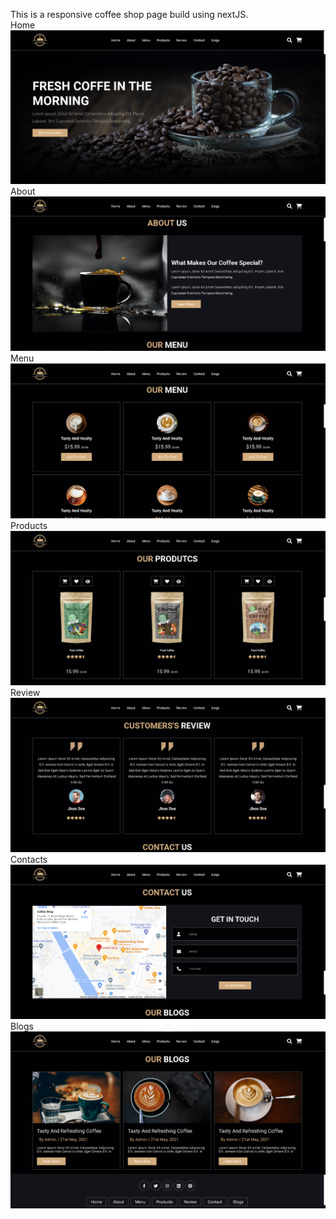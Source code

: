 This is a responsive coffee shop page build using nextJS.
<br>
Home
![](https://github.com/jeandeson/Responsive-Coffee-Shop-nextjs/blob/main/demo/coffe-shop-demo1.png)
About
![](https://github.com/jeandeson/Responsive-Coffee-Shop-nextjs/blob/main/demo/coffe-shop-demo2.png)
Menu
![](https://github.com/jeandeson/Responsive-Coffee-Shop-nextjs/blob/main/demo/coffe-shop-demo3.png)
Products
![](https://github.com/jeandeson/Responsive-Coffee-Shop-nextjs/blob/main/demo/coffe-shop-demo4.png)
Review
![](https://github.com/jeandeson/Responsive-Coffee-Shop-nextjs/blob/main/demo/coffe-shop-demo5.png)
Contacts
![](https://github.com/jeandeson/Responsive-Coffee-Shop-nextjs/blob/main/demo/coffe-shop-demo6.png)
Blogs
![](https://github.com/jeandeson/Responsive-Coffee-Shop-nextjs/blob/main/demo/coffe-shop-demo7.png)

